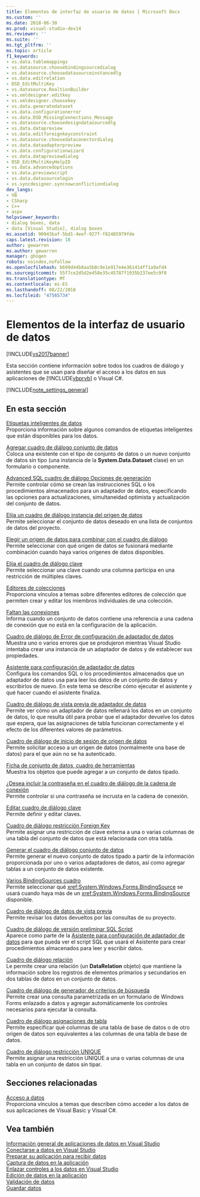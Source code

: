 ```yaml
---
title: Elementos de interfaz de usuario de datos | Microsoft Docs
ms.custom: ''
ms.date: 2018-06-30
ms.prod: visual-studio-dev14
ms.reviewer: ''
ms.suite: ''
ms.tgt_pltfrm: ''
ms.topic: article
f1_keywords:
- vs.data.tablemappings
- vs.datasource.choosebindingsourcedialog
- vs.datasource.choosedatasourceinstancedlg
- vs.data.editrelation
- DSD_EditMultiKey
- vs.datasource.RealtionBuilder
- vs.xmldesigner.editkey
- vs.xmldesigner.choosekey
- vs.data.generatedataset
- vs.data.configurationerror
- vs.data.DSD_MissingConnections_Message
- vs.datasource.choosedesigndatasourcedlg
- vs.data.datapreview
- vs.data.editforeignkeyconstraint
- vs.datasource.choosedataconectordialog
- vs.data.dataadapterpreview
- vs.data.configurationwizard
- vs.data.datapreviewdialog
- DSD_EditMultiKeyHelpID
- vs.data.advancedoptions
- vs.data.previewscript
- vs.data.datasourcelogin
- vs.syncdesigner.syncnowconflictiondialog
dev_langs:
- VB
- CSharp
- C++
- aspx
helpviewer_keywords:
- dialog boxes, data
- data [Visual Studio], dialog boxes
ms.assetid: 90943baf-5bd1-4eef-927f-f82485979fde
caps.latest.revision: 18
author: gewarren
ms.author: gewarren
manager: ghogen
robots: noindex,nofollow
ms.openlocfilehash: b699d44b8aa5b8c9e1e917e4e361414ff1a9afd4
ms.sourcegitcommit: 55f7ce2d5d2e458e35c45787f1935b237ee5c9f8
ms.translationtype: MT
ms.contentlocale: es-ES
ms.lasthandoff: 08/22/2018
ms.locfileid: "47565734"
---
```

# <a name="data-user-interface-elements"></a>Elementos de la interfaz de usuario de datos
[!INCLUDE[vs2017banner](../includes/vs2017banner.md)]

Esta sección contiene información sobre todos los cuadros de diálogo y asistentes que se usan para diseñar el acceso a los datos en sus aplicaciones de [!INCLUDE[vbprvb](../includes/vbprvb-md.md)] o Visual C#.  
  
 [!INCLUDE[note_settings_general](../includes/note-settings-general-md.md)]  
  
## <a name="in-this-section"></a>En esta sección  
 [Etiquetas inteligentes de datos](http://msdn.microsoft.com/en-us/1e0a848f-c57b-47ab-b884-eaaa40726f43)  
 Proporciona información sobre algunos comandos de etiquetas inteligentes que están disponibles para los datos.  
  
 [Agregar cuadro de diálogo conjunto de datos](http://msdn.microsoft.com/en-us/0e03c0ff-212b-4bfa-ac51-3c2adb71ead0)  
 Coloca una existente con el tipo de conjunto de datos o un nuevo conjunto de datos sin tipo (una instancia de la **System.Data.Dataset** clase) en un formulario o componente.  
  
 [Advanced SQL cuadro de diálogo Opciones de generación](http://msdn.microsoft.com/en-us/41420450-1ff4-4a1a-b85b-6f6901538fef)  
 Permite controlar cómo se crean las instrucciones SQL o los procedimientos almacenados para un adaptador de datos, especificando las opciones para actualizaciones, simultaneidad optimista y actualización del conjunto de datos.  
  
 [Elija un cuadro de diálogo instancia del origen de datos](http://msdn.microsoft.com/en-us/51c47f06-fdc5-453e-9178-0a5a2c5c9f34)  
 Permite seleccionar el conjunto de datos deseado en una lista de conjuntos de datos del proyecto.  
  
 [Elegir un origen de datos para combinar con el cuadro de diálogo](http://msdn.microsoft.com/en-us/accafff7-f6bd-481c-a121-fe8a76cd681d)  
 Permite seleccionar con qué origen de datos se fusionará mediante combinación cuando haya varios orígenes de datos disponibles.  
  
 [Elija el cuadro de diálogo clave](http://msdn.microsoft.com/en-us/4ddbfbb7-a80a-412a-b80d-291d86376ca3)  
 Permite seleccionar una clave cuando una columna participa en una restricción de múltiples claves.  
  
 [Editores de colecciones](http://msdn.microsoft.com/library/030095bd-fb9a-4b21-b628-fc1cc5985bb7)  
 Proporciona vínculos a temas sobre diferentes editores de colección que permiten crear y editar los miembros individuales de una colección.  
  
 [Faltan las conexiones](http://msdn.microsoft.com/en-us/bb9b2e12-7f76-4ee5-acbb-5d20116ee044)  
 Informa cuando un conjunto de datos contiene una referencia a una cadena de conexión que no está en la configuración de la aplicación.  
  
 [Cuadro de diálogo de Error de configuración de adaptador de datos](http://msdn.microsoft.com/en-us/9ce65cd2-0c7d-4f51-8685-d68be5f3009b)  
 Muestra uno o varios errores que se produjeron mientras Visual Studio intentaba crear una instancia de un adaptador de datos y de establecer sus propiedades.  
  
 [Asistente para configuración de adaptador de datos](http://msdn.microsoft.com/en-us/efff90cb-0e4c-4eb3-87dc-65dd9d418809)  
 Configura los comandos SQL o los procedimientos almacenados que un adaptador de datos usa para leer los datos de un conjunto de datos y escribirlos de nuevo. En este tema se describe cómo ejecutar el asistente y qué hacer cuando el asistente finaliza.  
  
 [Cuadro de diálogo de vista previa de adaptador de datos](http://msdn.microsoft.com/en-us/1f614cd3-4530-457e-84af-00ccbaea08cc)  
 Permite ver cómo un adaptador de datos rellenará los datos en un conjunto de datos, lo que resulta útil para probar que el adaptador devuelve los datos que espera, que las asignaciones de tabla funcionan correctamente y el efecto de los diferentes valores de parámetros.  
  
 [Cuadro de diálogo de inicio de sesión de origen de datos](http://msdn.microsoft.com/en-us/6f2d9a57-53c3-4841-bd37-a3643eb68d2e)  
 Permite solicitar acceso a un origen de datos (normalmente una base de datos) para el que aún no se ha autenticado.  
  
 [Ficha de conjunto de datos, cuadro de herramientas](http://msdn.microsoft.com/en-us/fa5f2d6f-924d-4262-ba1b-e9e7f90e7764)  
 Muestra los objetos que puede agregar a un conjunto de datos tipado.  
  
 [¿Desea incluir la contraseña en el cuadro de diálogo de la cadena de conexión](http://msdn.microsoft.com/en-us/193696a7-5213-4396-8328-05ac2df6ee94)  
 Permite controlar si una contraseña se incrusta en la cadena de conexión.  
  
 [Editar cuadro de diálogo clave](http://msdn.microsoft.com/en-us/f5c80e39-3a42-4284-b222-6ca009fd9675)  
 Permite definir y editar claves.  
  
 [Cuadro de diálogo restricción Foreign Key](http://msdn.microsoft.com/en-us/45d15629-1f4d-40a7-8708-c9ddfebedc1e)  
 Permite asignar una restricción de clave externa a una o varias columnas de una tabla del conjunto de datos que está relacionada con otra tabla.  
  
 [Generar el cuadro de diálogo conjunto de datos](http://msdn.microsoft.com/en-us/c0efdbaf-13b1-4ee8-ade6-f8a784126cdc)  
 Permite generar el nuevo conjunto de datos tipado a partir de la información proporcionada por uno o varios adaptadores de datos, así como agregar tablas a un conjunto de datos existente.  
  
 [Varios BindingSources cuadro](http://msdn.microsoft.com/en-us/db76f70c-4fb5-479d-9b64-a67158d48f97)  
 Permite seleccionar qué <xref:System.Windows.Forms.BindingSource> se usará cuando haya más de un <xref:System.Windows.Forms.BindingSource> disponible.  
  
 [Cuadro de diálogo de datos de vista previa](http://msdn.microsoft.com/en-us/aa4f0d04-2695-4bb8-946d-54a97ae7287f)  
 Permite revisar los datos devueltos por las consultas de su proyecto.  
  
 [Cuadro de diálogo de versión preliminar SQL Script](http://msdn.microsoft.com/en-us/e9571e8b-821c-492d-9bc8-b44eba898bdd)  
 Aparece como parte de la [Asistente para configuración de adaptador de datos](http://msdn.microsoft.com/en-us/efff90cb-0e4c-4eb3-87dc-65dd9d418809) para que pueda ver el script SQL que usará el Asistente para crear procedimientos almacenados para leer y escribir datos.  
  
 [Cuadro de diálogo relación](http://msdn.microsoft.com/en-us/ab8f4b0e-af4c-4725-a550-e2b2ebe43a02)  
 Le permite crear una relación (un **DataRelation** objeto) que mantiene la información sobre los registros de elementos primarios y secundarios en dos tablas de datos en un conjunto de datos.  
  
 [Cuadro de diálogo de generador de criterios de búsqueda](http://msdn.microsoft.com/library/0b306b92-f35e-45ef-a4be-3f653cd00c3d)  
 Permite crear una consulta parametrizada en un formulario de Windows Forms enlazado a datos y agregar automáticamente los controles necesarios para ejecutar la consulta.  
  
 [Cuadro de diálogo asignaciones de tabla](http://msdn.microsoft.com/en-us/fb4cec1e-f3c8-4773-b409-c2de15293fea)  
 Permite especificar qué columnas de una tabla de base de datos o de otro origen de datos son equivalentes a las columnas de una tabla de base de datos.  
  
 [Cuadro de diálogo restricción UNIQUE](http://msdn.microsoft.com/en-us/e71a60d7-fae2-4bd0-a1e8-43aae351707d)  
 Permite asignar una restricción UNIQUE a una o varias columnas de una tabla en un conjunto de datos sin tipar.  
  
## <a name="related-sections"></a>Secciones relacionadas  
 [Acceso a datos](../data-tools/accessing-data-in-visual-studio.md)  
 Proporciona vínculos a temas que describen cómo acceder a los datos de sus aplicaciones de Visual Basic y Visual C#.  
  
## <a name="see-also"></a>Vea también  
 [Información general de aplicaciones de datos en Visual Studio](../data-tools/overview-of-data-applications-in-visual-studio.md)   
 [Conectarse a datos en Visual Studio](../data-tools/connecting-to-data-in-visual-studio.md)   
 [Preparar su aplicación para recibir datos](http://msdn.microsoft.com/library/c17bdb7e-c234-4f2f-9582-5e55c27356ad)   
 [Captura de datos en la aplicación](../data-tools/fetching-data-into-your-application.md)   
 [Enlazar controles a los datos en Visual Studio](../data-tools/bind-controls-to-data-in-visual-studio.md)   
 [Edición de datos en la aplicación](../data-tools/editing-data-in-your-application.md)   
 [Validación de datos](http://msdn.microsoft.com/library/b3a9ee4e-5d4d-4411-9c56-c811f2b4ee7e)   
 [Guardar datos](../data-tools/saving-data.md)